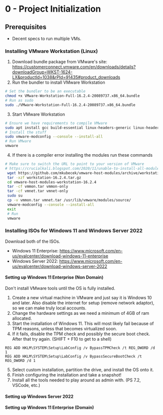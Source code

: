 # 0 - Project Initialization

## Prerequisites

* Decent specs to run multiple VMs.

### Installing VMware Workstation (Linux)
1. Download bundle package from VMware's site: https://customerconnect.vmware.com/en/downloads/details?downloadGroup=WKST-1624-LX&productId=1038&rPId=91435#product_downloads
2. Run the bundler to install VMware Workstation
```bash
# Set the bundler to be an executable
chmod +x VMware-Workstation-Full-16.2.4-20089737.x86_64.bundle
# Run as sudo
sudo ./VMware-Workstation-Full-16.2.4-20089737.x86_64.bundle
```
3. Start VMware Workstation
```bash
# Ensure we have requirements to compile VMware
sudo apt install gcc build-essential linux-headers-generic linux-headers-$(uname -r)
# Install the stuff
sudo vmware-modconfig --console --install-all
# Run VMware
vmware
```
4. If there is a compiler error installing the modules run these commands
```bash
# Make sure to switch the URL to point to your version of VMware
# https://crucialkali.blogspot.com/2020/11/unable-to-install-all-modules-in-vmware.html
 wget https://github.com/mkubecek/vmware-host-modules/archive/workstation-16.2.4.tar.gz
 tar -xzf workstation-16.2.4.tar.gz
 cd vmware-host-modules-workstation-16.2.4
 tar -cf vmmon.tar vmmon-only
 tar -cf vmnet.tar vmnet-only
 sudo su
 cp -v vmmon.tar vmnet.tar /usr/lib/vmware/modules/source/
 vmware-modconfig --console --install-all
 exit
 # Run
 vmware
```


### Installing ISOs for Windows 11 and Windows Server 2022
Download both of the ISOs.
* Windows 11 Enterprise: https://www.microsoft.com/en-us/evalcenter/download-windows-11-enterprise
* Windows Server 2022: https://www.microsoft.com/en-us/evalcenter/download-windows-server-2022

#### Setting up Windows 11 Enterprise (Non Domain)
Don't install VMware tools until the OS is fully installed.
1. Create a new virtual machine in VMware and just say it is Windows 10 and later. Also disable the internet for setup (remove network adaptor), so we can make truly local accounts.
2. Change the hardware settings as we need a minimum of 4GB of ram allocated.
3. Start the installation of Windows 11. This will most likely fail because of TPM reasons, unless that becomes virtualized soon.
4. If it fails, disable the TPM check and possibly the secure boot check. After that try again. (SHIFT + F10 to get to a shell)
```dos
REG ADD HKLM\SYSTEM\Setup\LabConfig /v BypassTPMCheck /t REG_DWORD /d 1
REG ADD HKLM\SYSTEM\Setup\LabConfig /v BypassSecureBootCheck /t REG_DWORD /d 1
```
5. Select custom installation, partition the drive, and install the OS onto it.
6. Finish configuring the installation and take a snapshot!
7. Install all the tools needed to play around as admin with. (PS 7.2, VSCode, etc.)

#### Setting up Windows Server 2022


#### Setting up Windows 11 Enterprise (Domain)